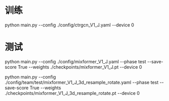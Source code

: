 # 训练
python main.py --config ./config/ctrgcn_V1_J.yaml --device 0
# 测试
python main.py --config ./config/mixformer_V1_J.yaml --phase test --save-score True --weights ./checkpoints/mixformer_V1_J.pt --device 0


python main.py --config ./config/team/test/mixformer_V1_J_3d_resample_rotate.yaml --phase test --save-score True --weights ./checkpoints/mixformer_V1_J_3d_resample_rotate.pt --device 0